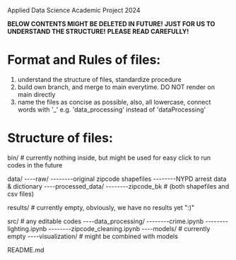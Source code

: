 Applied Data Science Academic Project 2024

**BELOW CONTENTS MIGHT BE DELETED IN FUTURE!**
**JUST FOR US TO UNDERSTAND THE STRUCTURE!**
**PLEASE READ CAREFULLY!**


# Format and Rules of files:
1. understand the structure of files, standardize procedure
2. build own branch, and merge to main everytime. DO NOT render on main directly
3. name the files as concise as possible, also, all lowercase, connect words with '_' e.g. 'data_processing' instead of 'dataProcessing'

# Structure of files:
bin/ # currently nothing inside, but might be used for easy click to run codes in the future

data/
----raw/
--------original zipcode shapefiles
--------NYPD arrest data & dictionary
----processed_data/
--------zipcode_bk # (both shapefiles and csv files)

results/ # currently empty, obviously, we have no results yet ":)"

src/ # any editable codes
----data_processing/
--------crime.ipynb
--------lighting.ipynb
--------zipcode_cleaning.ipynb
----models/ # currently empty
----visualization/ # might be combined with models

README.md
